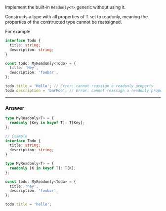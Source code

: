 Implement the built-in `Readonly<T>` generic without using it.

Constructs a type with all properties of T set to readonly, meaning the properties of the constructed type cannot be reassigned.

For example

```ts
interface Todo {
  title: string;
  description: string;
}

const todo: MyReadonly<Todo> = {
  title: 'Hey',
  description: 'foobar',
};

todo.title = 'Hello'; // Error: cannot reassign a readonly property
todo.description = 'barFoo'; // Error: cannot reassign a readonly property
```

---

### Answer

```ts
type MyReadonly<T> = {
  readonly [Key in keyof T]: T[Key];
};
```

```ts
// Example
interface Todo {
  title: string;
  description: string;
}

type MyReadonly<T> = {
  readonly [K in keyof T]: T[K];
};

const todo: MyReadonly<Todo> = {
  title: 'hey',
  description: 'foobar',
};

todo.title = 'hello';
```
